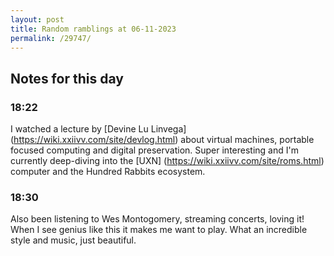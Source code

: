 ```yaml
---
layout: post
title: Random ramblings at 06-11-2023
permalink: /29747/
---
```

## Notes for this day

### 18:22

I watched a lecture by [Devine Lu
Linvega] (https://wiki.xxiivv.com/site/devlog.html) about virtual machines, portable
focused computing and digital preservation. Super interesting and I'm currently deep-diving into the [UXN] (https://wiki.xxiivv.com/site/roms.html) computer and the Hundred Rabbits ecosystem. 

### 18:30

Also been listening to Wes Montogomery, streaming concerts, loving it!
When I see genius like this it makes me want to play. What an incredible style
and music, just beautiful.
